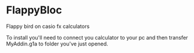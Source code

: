 # FlappyBloc
Flappy bird on casio fx calculators

To install you'll need to connect you calculator to your pc and then transfer MyAddin.g1a to folder you've just opened.
